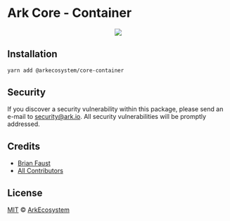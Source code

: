 # Ark Core - Container

<p align="center">
    <img src="../../banner.png?sanitize=true" />
</p>

## Installation

```bash
yarn add @arkecosystem/core-container
```

## Security

If you discover a security vulnerability within this package, please send an e-mail to security@ark.io. All security vulnerabilities will be promptly addressed.

## Credits

-   [Brian Faust](https://github.com/faustbrian)
-   [All Contributors](../../../../contributors)

## License

[MIT](LICENSE) © [ArkEcosystem](https://ark.io)
